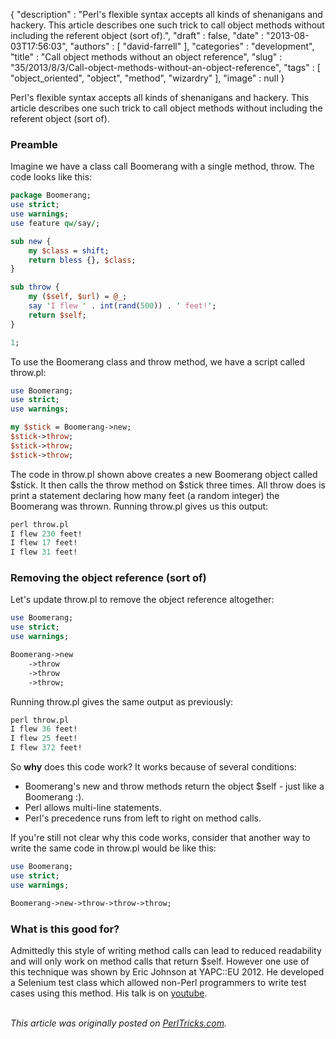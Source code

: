 {
   "description" : "Perl's flexible syntax accepts all kinds of shenanigans and hackery. This article describes one such trick to call object methods without including the referent object (sort of).",
   "draft" : false,
   "date" : "2013-08-03T17:56:03",
   "authors" : [
      "david-farrell"
   ],
   "categories" : "development",
   "title" : "Call object methods without an object reference",
   "slug" : "35/2013/8/3/Call-object-methods-without-an-object-reference",
   "tags" : [
      "object_oriented",
      "object",
      "method",
      "wizardry"
   ],
   "image" : null
}


Perl's flexible syntax accepts all kinds of shenanigans and hackery. This article describes one such trick to call object methods without including the referent object (sort of).

### Preamble

Imagine we have a class call Boomerang with a single method, throw. The code looks like this:

```perl
package Boomerang;
use strict;
use warnings;
use feature qw/say/;

sub new {
    my $class = shift;
    return bless {}, $class;
}

sub throw {
    my ($self, $url) = @_;
    say 'I flew ' . int(rand(500)) . ' feet!';
    return $self;
}

1;
```

To use the Boomerang class and throw method, we have a script called throw.pl:

```perl
use Boomerang;
use strict;
use warnings;

my $stick = Boomerang->new;
$stick->throw;
$stick->throw; 
$stick->throw;
```

The code in throw.pl shown above creates a new Boomerang object called $stick. It then calls the throw method on $stick three times. All throw does is print a statement declaring how many feet (a random integer) the Boomerang was thrown. Running throw.pl gives us this output:

```perl
perl throw.pl
I flew 230 feet!
I flew 17 feet!
I flew 31 feet!
```

### Removing the object reference (sort of)

Let's update throw.pl to remove the object reference altogether:

```perl
use Boomerang;
use strict;
use warnings;

Boomerang->new
    ->throw
    ->throw
    ->throw;
```

Running throw.pl gives the same output as previously:

```perl
perl throw.pl
I flew 36 feet!
I flew 25 feet!
I flew 372 feet!
```

So **why** does this code work? It works because of several conditions:

-   Boomerang's new and throw methods return the object $self - just like a Boomerang :).
-   Perl allows multi-line statements.
-   Perl's precedence runs from left to right on method calls.

If you're still not clear why this code works, consider that another way to write the same code in throw.pl would be like this:

```perl
use Boomerang;
use strict;
use warnings;

Boomerang->new->throw->throw->throw;
```

### What is this good for?

Admittedly this style of writing method calls can lead to reduced readability and will only work on method calls that return $self. However one use of this technique was shown by Eric Johnson at YAPC::EU 2012. He developed a Selenium test class which allowed non-Perl programmers to write test cases using this method. His talk is on [youtube](http://www.youtube.com/watch?v=9eQJnyocMuQ).

\
*This article was originally posted on [PerlTricks.com](http://perltricks.com).*
